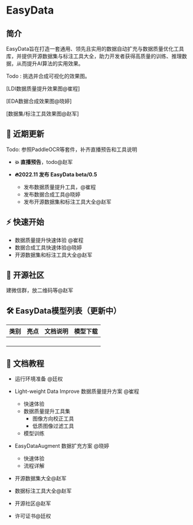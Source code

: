 # EasyData



## 简介

EasyData旨在打造一套通用、领先且实用的数据自动扩充与数据质量优化工具库，并提供开源数据集与标注工具大全，助力开发者获得高质量的训练、推理数据，从而提升AI算法的实用效果。

Todo : 挑选并合成可视化的效果图。

[LDI数据质量提升效果图@崔程]

[EDA数据合成效果图@晓婷]

[数据集/标注工具效果图@赵军]

## 📣 近期更新

Todo: 参照PaddleOCR等套件，补齐直播预告和工具说明

- **💥 直播预告**，todo@赵军 

- **🔥2022.11 发布 EasyData beta/0.5**
  - 发布数据质量提升工具，@崔程
  - 发布数据合成工具@晓婷
  - 发布开源数据集和标注工具大全@赵军



## ⚡ 快速开始

- 数据质量提升快速体验 @崔程
- 数据合成工具快速体验@晓婷
- 开源数据集和标注工具大全@赵军

## 👫 开源社区

建微信群，放二维码等@赵军

## 🛠️ EasyData模型列表（更新中）

| 类别 | 亮点 | 文档说明 | 模型下载 |
| :--: | :--: | :------: | :------: |
|      |      |          |          |
|      |      |          |          |
|      |      |          |          |
|      |      |          |          |



## 📖 文档教程

- 运行环境准备 @廷权
- Light-weight Data Improve 数据质量提升方案 @崔程
  - 快速体验
  - 数据质量提升工具集
    - 图像方向校正工具
    - 低质图像过滤工具
  - 模型训练
- EasyDataAugment 数据扩充方案 @晓婷
  - 快速体验
  - 流程详解
- 开源数据集大全@赵军
- 数据标注工具大全@赵军

- 开源社区@赵军
- 许可证书@廷权

